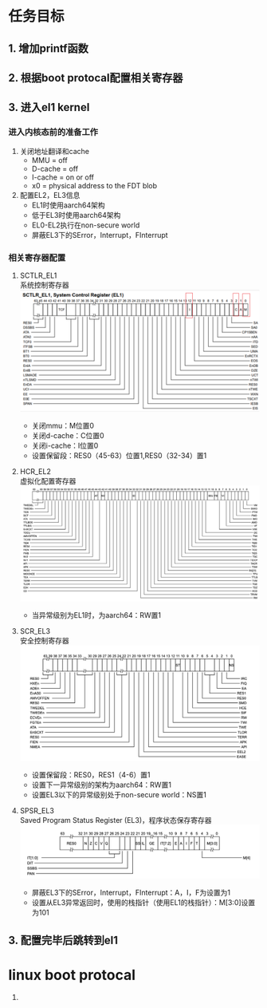 # 任务目标
## 1. 增加printf函数
## 2. 根据boot protocal配置相关寄存器
## 3. 进入el1 kernel
### 进入内核态前的准备工作
1. 关闭地址翻译和cache
    + MMU = off
    + D-cache = off
    + I-cache = on or off
    + x0 = physical address to the FDT blob
2. 配置EL2，EL3信息
    + EL1时使用aarch64架构
    + 低于EL3时使用aarch64架构
    + EL0-EL2执行在non-secure world
    + 屏蔽EL3下的SError，Interrupt，FInterrupt
### 相关寄存器配置
1. SCTLR_EL1    
    系统控制寄存器
    ![SCTLR_EL1](SCTLR_EL1.png)
    + 关闭mmu：M位置0
    + 关闭d-cache：C位置0
    + 关闭i-cache：I位置0
    + 设置保留段：RES0（45-63）位置1,RES0（32-34）置1
2. HCR_EL2  
    虚拟化配置寄存器
    ![SCTLR_EL1](HCR_EL2.png)
    + 当异常级别为EL1时，为aarch64：RW置1
3. SCR_EL3  
    安全控制寄存器
    ![SCTLR_EL1](SCR_EL3.png)
    + 设置保留段：RES0，RES1（4-6）置1
    + 设置下一异常级别的架构为aarch64：RW置1
    + 设置EL3以下的异常级别处于non-secure world：NS置1

4. SPSR_EL3     
    Saved Program Status Register (EL3)，程序状态保存寄存器
    ![SCTLR_EL1](SPSR_EL3.png)
    + 屏蔽EL3下的SError，Interrupt，FInterrupt：A，I，F为设置为1
    + 设置从EL3异常返回时，使用的栈指针（使用EL1的栈指针）：M[3:0]设置为101
### 
## 3. 配置完毕后跳转到el1

# linux boot protocal
1. 

# 
